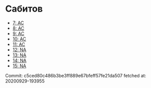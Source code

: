 # Сабитов
- [7: AC](7.md)
- [8: AC](8.md)
- [9: AC](9.md)
- [10: AC](10.md)
- [11: AC](11.md)
- [12: NA](12.md)
- [13: NA](13.md)
- [14: NA](14.md)
- [15: NA](15.md)

Commit: c5ced80c486b3be3ff889e67bfeff57fe21da507
 fetched at: 20200929-193955

